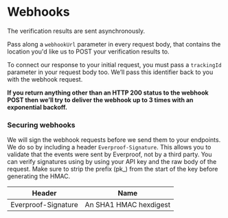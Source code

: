 # Webhooks

The verification results are sent asynchronously.

Pass along a `webhookUrl` parameter in every request body, that contains the location you'd like us to POST your verification results to.

To connect our response to your initial request, you must pass a `trackingId` parameter in your request body too. We’ll pass this identifier back to you with the webhook request.

**If you return anything other than an HTTP 200 status to the webhook POST then we’ll try to deliver the webhook up to 3 times with an exponential backoff.**

### Securing webhooks

We will sign the webhook requests before we send them to your endpoints. We do so by including a header `Everproof-Signature`. This allows you to validate that the events were sent by Everproof, not by a third party. You can verify signatures using by using your API key and the raw body of the request. Make sure to strip the prefix (pk_) from the start of the key before generating the HMAC.

Header | Name   
-------------------- | ------
Everproof-Signature  | An SHA1 HMAC hexdigest

